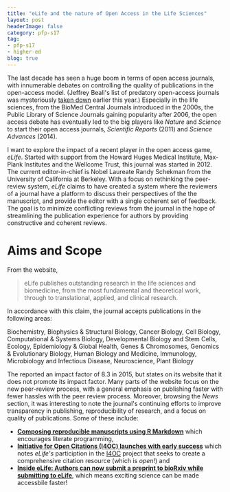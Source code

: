 ```yaml
---
title: "eLife and the nature of Open Access in the Life Sciences"
layout: post
headerImage: false
category: pfp-s17
tag:
- pfp-s17
- higher-ed
blog: true
---
```


The last decade has seen a huge boom in terms of open access journals, with innumerable debates on controlling the quality of publications in the open-access model. (Jeffrey Beall's list of predatory open-access journals was mysteriously [taken down](https://www.insidehighered.com/news/2017/01/18/librarians-list-predatory-journals-reportedly-removed-due-threats-and-politics) earlier this year.) Especially in the life sciences, from the BioMed Central Journals introduced in the 2000s, the Public Library of Science Journals gaining popularity after 2006, the open access debate has eventually led to the big players like *Nature* and *Science* to start their open access journals, *Scientific Reports* (2011) and *Science Advances* (2014).

I want to explore the impact of a recent player in the open access game, *eLife*. Started with support from the Howard Huges Medical Institute, Max-Plank Institutes and the Wellcome Trust, this journal was started in 2012. The current editor-in-chief is Nobel Laureate Randy Schekman from the University of California at Berkeley. With a focus on rethinking the peer-review system, *eLife* claims to have created a system where the reviewers of a journal have a platform to discuss their perspectives of the the manuscript, and provide the editor with a single coherent set of feedback. The goal is to minimize conflicting reviews from the journal in the hope of streamlining the publication experience for authors by providing constructive and coherent reviews.

# Aims and Scope
From the website,
> eLife publishes outstanding research in the life sciences and biomedicine, from the most fundamental and theoretical work, through to translational, applied, and clinical research.

In accordance with this claim, the journal accepts publications in the following areas:

Biochemistry, Biophysics & Structural Biology, Cancer Biology, Cell Biology, Computational & Systems Biology, Developmental Biology and Stem Cells, Ecology, Epidemiology & Global Health, Genes & Chromosomes, Genomics & Evolutionary Biology, Human Biology and Medicine, Immunology, Microbiology and Infectious Disease, Neuroscience, Plant Biology

The reported an impact factor of 8.3 in 2015, but states on its website that it does not promote its impact factor. Many parts of the website focus on the new peer-review process, with a general emphasis on publishing faster with fewer hassles with the peer review process. Moreover, browsing the *News* section, it was interesting to note the journal's continuing efforts to improve transparency in publishing, reproducibility of research, and a focus on quality of publications. Some of these include:

- [**Composing reproducible manuscripts using R Markdown**](https://elifesciences.org/elife-news/composing-reproducible-manuscripts-using-r-markdown) which encourages literate programming,
- [**Initiative for Open Citations (I4OC) launches with early success**](https://elifesciences.org/elife-news/initiative-for-open-citations-i4oc-launches-with-early-success) which notes *eLife's* particiption in the [I4OC](https://i4oc.org/) project that seeks to create a comprehensive citation resource (which is *open*!) and
- [**Inside eLife: Authors can now submit a preprint to bioRxiv while submitting to eLife**](https://elifesciences.org/elife-news/inside-elife-authors-can-now-submit-a-preprint-to-biorxiv-while-submitting-to-elife), which means exciting science can be made accessbile faster!



